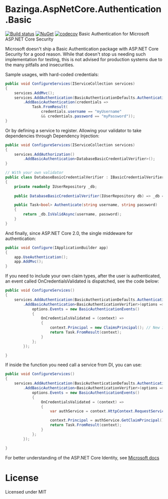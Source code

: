# Bazinga.AspNetCore.Authentication.Basic 
[![Build status](https://ci.appveyor.com/api/projects/status/hnl0ixy7oa7mrq7x/branch/master?svg=true)](https://ci.appveyor.com/project/bruno-garcia/bazinga-aspnetcore-authentication-basic/branch/master) [![NuGet](https://img.shields.io/nuget/v/Bazinga.AspNetCore.Authentication.Basic.svg)](https://www.nuget.org/packages/Bazinga.AspNetCore.Authentication.Basic/)
[![codecov](https://codecov.io/gh/bruno-garcia/Bazinga.AspNetCore.Authentication.Basic/branch/master/graph/badge.svg)](https://codecov.io/gh/bruno-garcia/Bazinga.AspNetCore.Authentication.Basic)
Basic Authentication for Microsoft ASP.NET Core Security

Microsoft doesn't ship a Basic Authentication package with ASP.NET Core Security for a good reason.
While that doesn't stop us needing such implementation for testing, this is not advised for production systems due to the many pitfalls and insecurities.

Sample usages, with hard-coded credentials:

```csharp
public void ConfigureServices(IServiceCollection services)
{
    services.AddMvc();
    services.AddAuthentication(BasicAuthenticationDefaults.AuthenticationScheme)
        .AddBasicAuthentication(credentials => 
            Task.FromResult(
                credentials.username == "myUsername" 
                && credentials.password == "myPassword"));
}
```

Or by defining a service to register. Allowing your validator to take dependencies through Dependency Injection:

```csharp
public void ConfigureServices(IServiceCollection services)
{
    services.AddAuthorization()
        .AddBasicAuthentication<DatabaseBasicCredentialVerifier>();
}

// With your own validator
public class DatabaseBasicCredentialVerifier : IBasicCredentialVerifier
{
    private readonly IUserRepository _db;
    
    public DatabaseBasicCredentialVerifier(IUserRepository db) => _db = db;

    public Task<bool> Authenticate(string username, string password)
    {
        return _db.IsValidAsync(username, password);
    }
}
```

And finally, since ASP.NET Core 2.0, the single middeware for authentication:

```csharp
public void Configure(IApplicationBuilder app)
{
    app.UseAuthentication();
    app.AddMvc();
}
```

If you need to include your own claim types, after the user is authenticated, an event called OnCredentialsValidated is dispatched, see the code below:

```csharp
public void ConfigureServices()
{
    services.AddAuthentication(BasicAuthenticationDefaults.AuthenticationScheme)
        .AddBasicAuthentication<BasicAuthenticationVerifier>(options => {
            options.Events = new BasicAuthenticationEvents()
            {
                OnCredentialsValidated = (context) =>
                {
                    context.Principal = new ClaimsPrincipal(); // New instance of claims principal with your claims
                    return Task.FromResult(context);
                }
            };
        });

}
```

If inside the function you need call a service from DI, you can use:

```csharp
public void ConfigureServices()
{
    services.AddAuthentication(BasicAuthenticationDefaults.AuthenticationScheme)
        .AddBasicAuthentication<BasicAuthenticationVerifier>(options => {
            options.Events = new BasicAuthenticationEvents()
            {
                OnCredentialsValidated = (context) =>
                {
                    var authService = context.HttpContext.RequestServices.GetRequiredService<AuthenticationService>();

                    context.Principal = authService.GetClaimPrincipal(); // New instance of claims principal with your claims
                    return Task.FromResult(context);
                }
            };
        });

}
```

For better understanding of the ASP.NET Core Identity, see [Microsoft docs](https://docs.microsoft.com/en-us/aspnet/core/security/authentication/identity)
# License

Licensed under MIT
